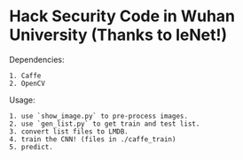 # Hack Security Code in Wuhan University (Thanks to leNet!)

Dependencies:

	1. Caffe
	2. OpenCV

Usage:

	1. use `show_image.py` to pre-process images.
	2. use `gen_list.py` to get train and test list.
	3. convert list files to LMDB.
	4. train the CNN! (files in ./caffe_train)
	5. predict.

